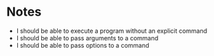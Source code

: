 # Notes

- I should be able to execute a program without an explicit command
- I should be able to pass arguments to a command
- I should be able to pass options to a command
